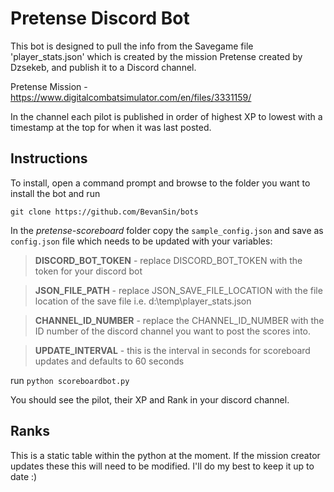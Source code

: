 # Pretense Discord Bot

This bot is designed to pull the info from the Savegame file 'player_stats.json' which is created by the mission Pretense created by Dzsekeb, and publish it to a Discord channel.

Pretense Mission - https://www.digitalcombatsimulator.com/en/files/3331159/

In the channel each pilot is published in order of highest XP to lowest with a timestamp at the top for when it was last posted.

## Instructions

To install, open a command prompt and browse to the folder you want to install the bot and run

`git clone https://github.com/BevanSin/bots`

In the *pretense-scoreboard* folder copy the `sample_config.json` and save as `config.json` file which needs to be updated with your variables: 

> **DISCORD_BOT_TOKEN** - replace DISCORD_BOT_TOKEN with the token for your discord bot

> **JSON_FILE_PATH** - replace JSON_SAVE_FILE_LOCATION with the file location of the save file i.e.  d:\temp\player_stats.json

> **CHANNEL_ID_NUMBER** - replace the CHANNEL_ID_NUMBER with the ID number of the discord channel you want to post the scores into.

> **UPDATE_INTERVAL** - this is the interval in seconds for scoreboard updates and defaults to 60 seconds

run `python scoreboardbot.py`

You should see the pilot, their XP and Rank in your discord channel.

## Ranks

This is a static table within the python at the moment.  If the mission creator updates these this will need to be modified.  I'll do my best to keep it up to date :)